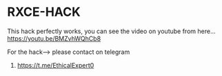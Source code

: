 # RXCE-HACK
This hack perfectly works, you can see the video on youtube from here...  https://youtu.be/BMZvhWQhCb8

For the hack-->
please contact on telegram 
1. https://t.me/EthicalExpert0

